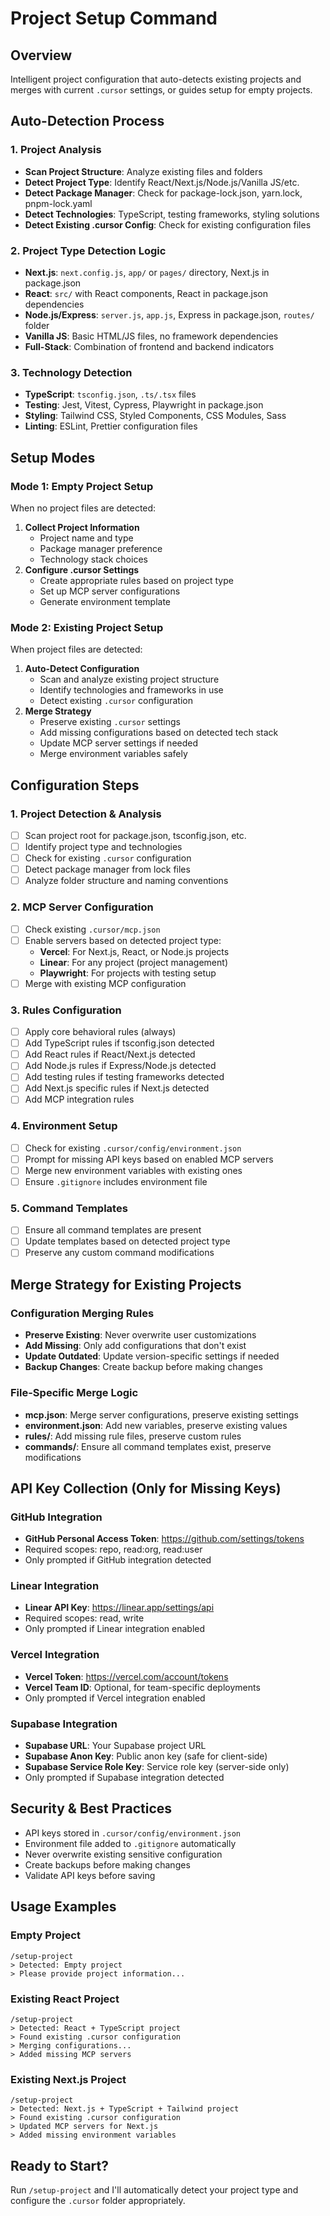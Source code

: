 # Project Setup Command

## Overview
Intelligent project configuration that auto-detects existing projects and merges with current `.cursor` settings, or guides setup for empty projects.

## Auto-Detection Process

### 1. Project Analysis
- **Scan Project Structure**: Analyze existing files and folders
- **Detect Project Type**: Identify React/Next.js/Node.js/Vanilla JS/etc.
- **Detect Package Manager**: Check for package-lock.json, yarn.lock, pnpm-lock.yaml
- **Detect Technologies**: TypeScript, testing frameworks, styling solutions
- **Detect Existing .cursor Config**: Check for existing configuration files

### 2. Project Type Detection Logic
- **Next.js**: `next.config.js`, `app/` or `pages/` directory, Next.js in package.json
- **React**: `src/` with React components, React in package.json dependencies
- **Node.js/Express**: `server.js`, `app.js`, Express in package.json, `routes/` folder
- **Vanilla JS**: Basic HTML/JS files, no framework dependencies
- **Full-Stack**: Combination of frontend and backend indicators

### 3. Technology Detection
- **TypeScript**: `tsconfig.json`, `.ts/.tsx` files
- **Testing**: Jest, Vitest, Cypress, Playwright in package.json
- **Styling**: Tailwind CSS, Styled Components, CSS Modules, Sass
- **Linting**: ESLint, Prettier configuration files

## Setup Modes

### Mode 1: Empty Project Setup
When no project files are detected:
1. **Collect Project Information**
   - Project name and type
   - Package manager preference
   - Technology stack choices
2. **Configure .cursor Settings**
   - Create appropriate rules based on project type
   - Set up MCP server configurations
   - Generate environment template

### Mode 2: Existing Project Setup
When project files are detected:
1. **Auto-Detect Configuration**
   - Scan and analyze existing project structure
   - Identify technologies and frameworks in use
   - Detect existing `.cursor` configuration
2. **Merge Strategy**
   - Preserve existing `.cursor` settings
   - Add missing configurations based on detected tech stack
   - Update MCP server settings if needed
   - Merge environment variables safely

## Configuration Steps

### 1. Project Detection & Analysis
- [ ] Scan project root for package.json, tsconfig.json, etc.
- [ ] Identify project type and technologies
- [ ] Check for existing `.cursor` configuration
- [ ] Detect package manager from lock files
- [ ] Analyze folder structure and naming conventions

### 2. MCP Server Configuration
- [ ] Check existing `.cursor/mcp.json`
- [ ] Enable servers based on detected project type:
  - **Vercel**: For Next.js, React, or Node.js projects
  - **Linear**: For any project (project management)
  - **Playwright**: For projects with testing setup
- [ ] Merge with existing MCP configuration

### 3. Rules Configuration
- [ ] Apply core behavioral rules (always)
- [ ] Add TypeScript rules if tsconfig.json detected
- [ ] Add React rules if React/Next.js detected
- [ ] Add Node.js rules if Express/Node.js detected
- [ ] Add testing rules if testing frameworks detected
- [ ] Add Next.js specific rules if Next.js detected
- [ ] Add MCP integration rules

### 4. Environment Setup
- [ ] Check for existing `.cursor/config/environment.json`
- [ ] Prompt for missing API keys based on enabled MCP servers
- [ ] Merge new environment variables with existing ones
- [ ] Ensure `.gitignore` includes environment file

### 5. Command Templates
- [ ] Ensure all command templates are present
- [ ] Update templates based on detected project type
- [ ] Preserve any custom command modifications

## Merge Strategy for Existing Projects

### Configuration Merging Rules
- **Preserve Existing**: Never overwrite user customizations
- **Add Missing**: Only add configurations that don't exist
- **Update Outdated**: Update version-specific settings if needed
- **Backup Changes**: Create backup before making changes

### File-Specific Merge Logic
- **mcp.json**: Merge server configurations, preserve existing settings
- **environment.json**: Add new variables, preserve existing values
- **rules/**: Add missing rule files, preserve custom rules
- **commands/**: Ensure all command templates exist, preserve modifications

## API Key Collection (Only for Missing Keys)

### GitHub Integration
- **GitHub Personal Access Token**: https://github.com/settings/tokens
- Required scopes: repo, read:org, read:user
- Only prompted if GitHub integration detected

### Linear Integration
- **Linear API Key**: https://linear.app/settings/api
- Required scopes: read, write
- Only prompted if Linear integration enabled

### Vercel Integration
- **Vercel Token**: https://vercel.com/account/tokens
- **Vercel Team ID**: Optional, for team-specific deployments
- Only prompted if Vercel integration enabled

### Supabase Integration
- **Supabase URL**: Your Supabase project URL
- **Supabase Anon Key**: Public anon key (safe for client-side)
- **Supabase Service Role Key**: Service role key (server-side only)
- Only prompted if Supabase integration detected

## Security & Best Practices
- API keys stored in `.cursor/config/environment.json`
- Environment file added to `.gitignore` automatically
- Never overwrite existing sensitive configuration
- Create backups before making changes
- Validate API keys before saving

## Usage Examples

### Empty Project
```
/setup-project
> Detected: Empty project
> Please provide project information...
```

### Existing React Project
```
/setup-project
> Detected: React + TypeScript project
> Found existing .cursor configuration
> Merging configurations...
> Added missing MCP servers
```

### Existing Next.js Project
```
/setup-project
> Detected: Next.js + TypeScript + Tailwind project
> Found existing .cursor configuration
> Updated MCP servers for Next.js
> Added missing environment variables
```

## Ready to Start?
Run `/setup-project` and I'll automatically detect your project type and configure the `.cursor` folder appropriately.
